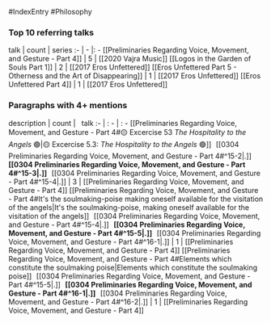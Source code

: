 #IndexEntry #Philosophy

### Top 10 referring talks
talk | count | series
:- | - |: -
[[Preliminaries Regarding Voice, Movement, and Gesture - Part 4]] | 5 | [[2020 Vajra Music]]
[[Logos in the Garden of Souls Part 1]] | 2 | [[2017 Eros Unfettered]]
[[Eros Unfettered Part 5 - Otherness and the Art of Disappearing]] | 1 | [[2017 Eros Unfettered]]
[[Eros Unfettered Part 4]] | 1 | [[2017 Eros Unfettered]]

### Paragraphs with 4+ mentions
description | count | &nbsp;&nbsp;talk
:- | : - | : -
[[Preliminaries Regarding Voice, Movement, and Gesture - Part 4#🟡 Excercise 53 _The Hospitality to the Angels_ 🟢\|🟡 Excercise 5.3: _The Hospitality to the Angels_ 🟢]] &nbsp;&nbsp;[[0304 Preliminaries Regarding Voice, Movement, and Gesture - Part 4#^15-2\|.]] &nbsp; **[[0304 Preliminaries Regarding Voice, Movement, and Gesture - Part 4#^15-3\|.]]** &nbsp; [[0304 Preliminaries Regarding Voice, Movement, and Gesture - Part 4#^15-4\|.]] | 3 | [[Preliminaries Regarding Voice, Movement, and Gesture - Part 4]]
[[Preliminaries Regarding Voice, Movement, and Gesture - Part 4#It's the soulmaking-poise making oneself available for the visitation of the angels\|It's the soulmaking-poise, making oneself available for the visitation of the angels]] &nbsp;&nbsp;[[0304 Preliminaries Regarding Voice, Movement, and Gesture - Part 4#^15-4\|.]] &nbsp; **[[0304 Preliminaries Regarding Voice, Movement, and Gesture - Part 4#^15-5\|.]]** &nbsp; [[0304 Preliminaries Regarding Voice, Movement, and Gesture - Part 4#^16-1\|.]] | 1 | [[Preliminaries Regarding Voice, Movement, and Gesture - Part 4]]
[[Preliminaries Regarding Voice, Movement, and Gesture - Part 4#Elements which constitute the soulmaking poise\|Elements which constitute the soulmaking poise]] &nbsp;&nbsp;[[0304 Preliminaries Regarding Voice, Movement, and Gesture - Part 4#^15-5\|.]] &nbsp; **[[0304 Preliminaries Regarding Voice, Movement, and Gesture - Part 4#^16-1\|.]]** &nbsp; [[0304 Preliminaries Regarding Voice, Movement, and Gesture - Part 4#^16-2\|.]] | 1 | [[Preliminaries Regarding Voice, Movement, and Gesture - Part 4]]

